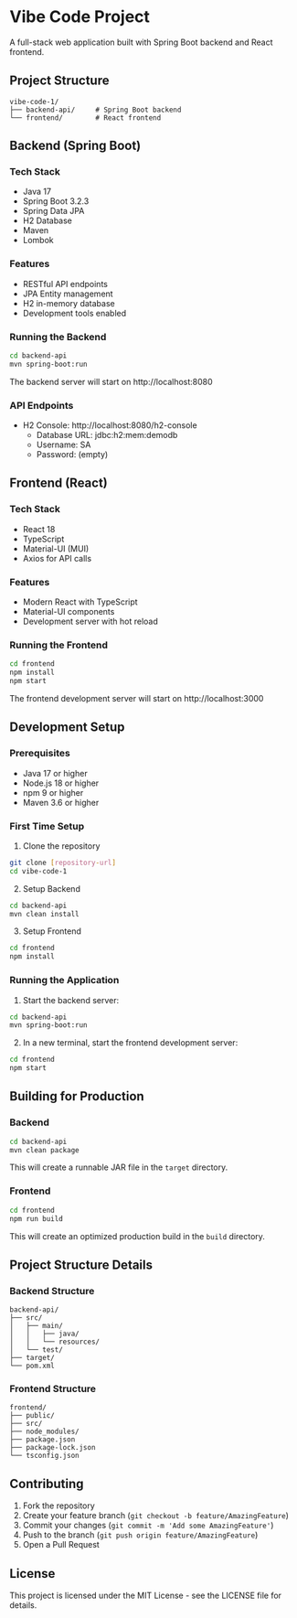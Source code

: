 # Vibe Code Project

A full-stack web application built with Spring Boot backend and React frontend.

## Project Structure

```
vibe-code-1/
├── backend-api/     # Spring Boot backend
└── frontend/        # React frontend
```

## Backend (Spring Boot)

### Tech Stack
- Java 17
- Spring Boot 3.2.3
- Spring Data JPA
- H2 Database
- Maven
- Lombok

### Features
- RESTful API endpoints
- JPA Entity management
- H2 in-memory database
- Development tools enabled

### Running the Backend
```bash
cd backend-api
mvn spring-boot:run
```
The backend server will start on http://localhost:8080

### API Endpoints
- H2 Console: http://localhost:8080/h2-console
  - Database URL: jdbc:h2:mem:demodb
  - Username: SA
  - Password: (empty)

## Frontend (React)

### Tech Stack
- React 18
- TypeScript
- Material-UI (MUI)
- Axios for API calls

### Features
- Modern React with TypeScript
- Material-UI components
- Development server with hot reload

### Running the Frontend
```bash
cd frontend
npm install
npm start
```
The frontend development server will start on http://localhost:3000

## Development Setup

### Prerequisites
- Java 17 or higher
- Node.js 18 or higher
- npm 9 or higher
- Maven 3.6 or higher

### First Time Setup
1. Clone the repository
```bash
git clone [repository-url]
cd vibe-code-1
```

2. Setup Backend
```bash
cd backend-api
mvn clean install
```

3. Setup Frontend
```bash
cd frontend
npm install
```

### Running the Application
1. Start the backend server:
```bash
cd backend-api
mvn spring-boot:run
```

2. In a new terminal, start the frontend development server:
```bash
cd frontend
npm start
```

## Building for Production

### Backend
```bash
cd backend-api
mvn clean package
```
This will create a runnable JAR file in the `target` directory.

### Frontend
```bash
cd frontend
npm run build
```
This will create an optimized production build in the `build` directory.

## Project Structure Details

### Backend Structure
```
backend-api/
├── src/
│   ├── main/
│   │   ├── java/
│   │   └── resources/
│   └── test/
├── target/
└── pom.xml
```

### Frontend Structure
```
frontend/
├── public/
├── src/
├── node_modules/
├── package.json
├── package-lock.json
└── tsconfig.json
```

## Contributing
1. Fork the repository
2. Create your feature branch (`git checkout -b feature/AmazingFeature`)
3. Commit your changes (`git commit -m 'Add some AmazingFeature'`)
4. Push to the branch (`git push origin feature/AmazingFeature`)
5. Open a Pull Request

## License
This project is licensed under the MIT License - see the LICENSE file for details. 